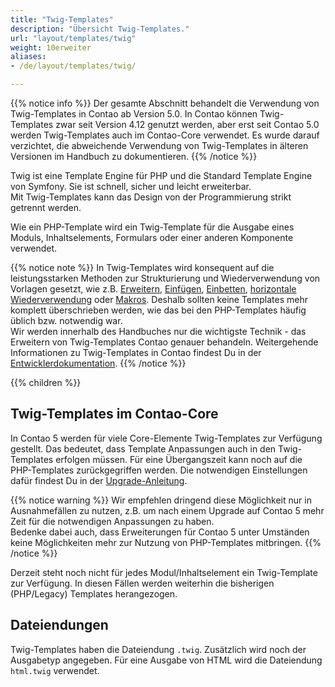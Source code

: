 ```yaml
---
title: "Twig-Templates"
description: "Übersicht Twig-Templates."
url: "layout/templates/twig"
weight: 10erweiter
aliases:
- /de/layout/templates/twig/

---
```


{{% notice info %}}
Der gesamte Abschnitt behandelt die Verwendung von Twig-Templates in Contao ab Version 5.0.
In Contao können Twig-Templates zwar seit Version 4.12 genutzt werden, aber erst seit Contao 5.0 werden Twig-Templates
auch im Contao-Core verwendet. Es wurde darauf verzichtet, die abweichende Verwendung von Twig-Templates
in älteren Versionen im Handbuch zu dokumentieren.
{{% /notice %}}

Twig ist eine Template Engine für PHP und die Standard Template Engine von Symfony. Sie ist schnell, sicher und
leicht erweiterbar.<br>
Mit Twig-Templates kann das Design von der Programmierung strikt getrennt werden.

Wie ein PHP-Template wird ein Twig-Template für die Ausgabe eines Moduls, Inhaltselements, Formulars oder einer anderen
Komponente verwendet.

{{% notice note %}}
In Twig-Templates wird konsequent auf die leistungsstarken Methoden zur Strukturierung und Wiederverwendung von
Vorlagen gesetzt, wie
z.B. [Erweitern](wiederverwendung/#erweitern), [Einfügen](https://docs.contao.org/dev/framework/templates/creating-templates/#includes),
[Einbetten](https://docs.contao.org/dev/framework/templates/creating-templates/#embeds), [horizontale 
Wiederverwendung](wiederverwendung/#horizontale-wiederverwendung)
oder
[Makros](https://docs.contao.org/dev/framework/templates/creating-templates/#macros).
Deshalb sollten keine Templates mehr komplett überschrieben werden, wie das bei den PHP-Templates häufig üblich bzw.
notwendig war.<br>
Wir werden innerhalb des Handbuches nur die wichtigste Technik - das Erweitern von Twig-Templates Contao genauer
behandeln.
Weitergehende Informationen zu Twig-Templates in Contao findest Du in der
[Entwicklerdokumentation](https://docs.contao.org/dev/framework/templates/).
{{% /notice %}}

{{% children %}}

## Twig-Templates im Contao-Core
In Contao 5 werden für viele Core-Elemente Twig-Templates zur Verfügung gestellt. Das bedeutet, dass Template 
Anpassungen auch in den Twig-Templates erfolgen müssen.
Für eine Übergangszeit kann noch auf die PHP-Templates zurückgegriffen werden. Die notwendigen Einstellungen 
dafür findest Du in der [Upgrade-Anleitung](https://github.com/contao/contao/blob/5.x/UPGRADE.md#content-elements).

{{% notice warning %}}
Wir empfehlen dringend diese Möglichkeit nur in Ausnahmefällen zu nutzen, z.B. um nach einem Upgrade auf 
Contao 5 mehr Zeit für die notwendigen Anpassungen zu haben.<br>
Bedenke dabei auch, dass Erweiterungen für Contao 5 unter Umständen keine Möglichkeiten mehr zur Nutzung von 
PHP-Templates mitbringen.
{{% /notice %}}

Derzeit steht noch nicht für jedes Modul/Inhaltselement ein Twig-Template zur Verfügung. In diesen Fällen werden
weiterhin die bisherigen (PHP/Legacy) Templates herangezogen.
## Dateiendungen

Twig-Templates haben die Dateiendung `.twig`. Zusätzlich wird noch der Ausgabetyp angegeben.
Für eine Ausgabe von HTML wird die Dateiendung `html.twig` verwendet.




